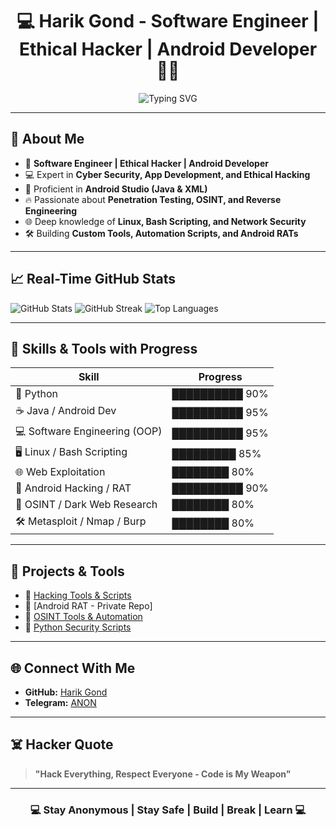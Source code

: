 <h1 align="center">💻 Harik Gond - Software Engineer | Ethical Hacker | Android Developer 👨‍💻</h1>

<p align="center">
<img src="https://readme-typing-svg.herokuapp.com?font=Fira+Code&size=24&pause=1000&center=true&vCenter=true&width=900&lines=Software+Engineer+%7C+Ethical+Hacker+%7C+Android+Developer;Cyber+Security+%7C+Penetration+Testing+%7C+Reverse+Engineering;Think+Like+a+Hacker%2C+Code+Like+a+Developer" alt="Typing SVG" />
</p>

---

## 🚀 About Me
- 🧠 **Software Engineer | Ethical Hacker | Android Developer**
- 💻 Expert in **Cyber Security, App Development, and Ethical Hacking**
- 📱 Proficient in **Android Studio (Java & XML)**
- 🔥 Passionate about **Penetration Testing, OSINT, and Reverse Engineering**
- 🌐 Deep knowledge of **Linux, Bash Scripting, and Network Security**
- 🛠️ Building **Custom Tools, Automation Scripts, and Android RATs**



---

## 📈 Real-Time GitHub Stats
<p align="left">
<img src="https://github-readme-stats.vercel.app/api?username=harik90&show_icons=true&theme=tokyonight" alt="GitHub Stats" />
<img src="https://github-readme-streak-stats.herokuapp.com?user=harik90&theme=tokyonight" alt="GitHub Streak" />
<img src="https://github-readme-stats.vercel.app/api/top-langs/?username=harik90&layout=compact&theme=tokyonight" alt="Top Languages" />
</p>

---

## 🧠 Skills & Tools with Progress
| Skill                          | Progress            |
|------------------------------- |---------------------|
| 🐍 Python                     | ██████████ 90%       |
| ☕ Java / Android Dev          | ██████████ 95%       |
| 💻 Software Engineering (OOP) | ██████████ 95%       |
| 🖥️ Linux / Bash Scripting      | █████████ 85%        |
| 🌐 Web Exploitation            | ████████ 80%         |
| 📲 Android Hacking / RAT       | ██████████ 90%       |
| 🧠 OSINT / Dark Web Research   | ████████ 80%         |
| 🛠️ Metasploit / Nmap / Burp    | ████████ 80%         |


---

## 🔧 Projects & Tools
- 🔗 [Hacking Tools & Scripts](https://github.com/harik90)
- 🔗 [Android RAT - Private Repo]
- 🔗 [OSINT Tools & Automation](https://github.com/harik90)
- 🔗 [Python Security Scripts](https://github.com/harik90)

---

## 🌐 Connect With Me
- **GitHub:** [Harik Gond](https://github.com/harik90)
- **Telegram:** [ANON](https://t.me/Anon734)

---

## ☠️ Hacker Quote
> **"Hack Everything, Respect Everyone - Code is My Weapon"**

---

<h3 align="center">💻 Stay Anonymous | Stay Safe | Build | Break | Learn 💻</h3>
